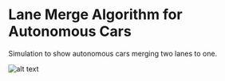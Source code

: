 # Lane Merge Algorithm for Autonomous Cars

Simulation to show autonomous cars merging two lanes to one. 

![alt text]()
